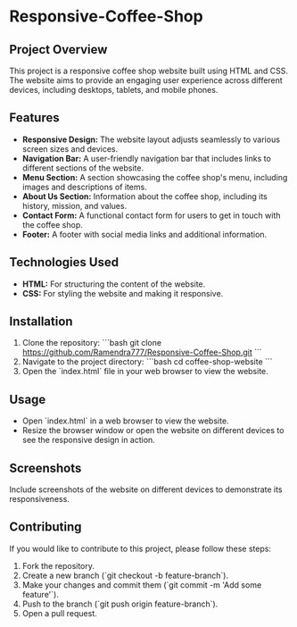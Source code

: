# Responsive-Coffee-Shop

## Project Overview
This project is a responsive coffee shop website built using HTML and CSS. The website aims to provide an engaging user experience across different devices, including desktops, tablets, and mobile phones.

## Features
- **Responsive Design:** The website layout adjusts seamlessly to various screen sizes and devices.
- **Navigation Bar:** A user-friendly navigation bar that includes links to different sections of the website.
- **Menu Section:** A section showcasing the coffee shop's menu, including images and descriptions of items.
- **About Us Section:** Information about the coffee shop, including its history, mission, and values.
- **Contact Form:** A functional contact form for users to get in touch with the coffee shop.
- **Footer:** A footer with social media links and additional information.

## Technologies Used
- **HTML:** For structuring the content of the website.
- **CSS:** For styling the website and making it responsive.

## Installation
1. Clone the repository: 
   \`\`\`bash
   git clone https://github.com/Ramendra777/Responsive-Coffee-Shop.git
   \`\`\`
2. Navigate to the project directory:
   \`\`\`bash
   cd coffee-shop-website
   \`\`\`
3. Open the \`index.html\` file in your web browser to view the website.

## Usage
- Open \`index.html\` in a web browser to view the website.
- Resize the browser window or open the website on different devices to see the responsive design in action.

## Screenshots
Include screenshots of the website on different devices to demonstrate its responsiveness.


## Contributing
If you would like to contribute to this project, please follow these steps:
1. Fork the repository.
2. Create a new branch (\`git checkout -b feature-branch\`).
3. Make your changes and commit them (\`git commit -m 'Add some feature'\`).
4. Push to the branch (\`git push origin feature-branch\`).
5. Open a pull request.
